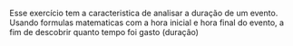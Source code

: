Esse exercício tem a caracteristica de analisar a duração de um evento.
Usando formulas matematicas com a hora inicial e hora final do evento, a fim de descobrir quanto tempo foi gasto (duração)
